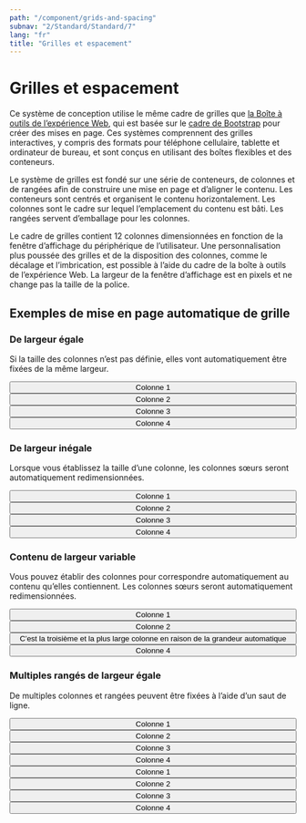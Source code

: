 ```yaml
---
path: "/component/grids-and-spacing"
subnav: "2/Standard/Standard/7"
lang: "fr"
title: "Grilles et espacement"
---
```



# Grilles et espacement
Ce système de conception utilise le même cadre de grilles que [la Boîte à outils de l’expérience Web](http://wet-boew.github.io/wet-boew-styleguide/v4/design/grids-fr.html), qui est basée sur le [cadre de Bootstrap](https://getbootstrap.com/docs/4.0/layout/grid/#grid-options) pour créer des mises en page. Ces systèmes comprennent des grilles interactives, y compris des formats pour téléphone cellulaire, tablette et ordinateur de bureau, et sont conçus en utilisant des boîtes flexibles et des conteneurs.

Le système de grilles est fondé sur une série de conteneurs, de colonnes et de rangées afin de construire une mise en page et d’aligner le contenu. Les conteneurs sont centrés et organisent le contenu horizontalement. Les colonnes sont le cadre sur lequel l’emplacement du contenu est bâti. Les rangées servent d’emballage pour les colonnes.

Le cadre de grilles contient 12 colonnes dimensionnées en fonction de la fenêtre d’affichage du périphérique de l’utilisateur. Une personnalisation plus poussée des grilles et de la disposition des colonnes, comme le décalage et l’imbrication, est possible à l’aide du cadre de la boîte à outils de l’expérience Web. La largeur de la fenêtre d’affichage est en pixels et ne change pas la taille de la police.
 
## Exemples de mise en page automatique de grille
### De largeur égale
Si la taille des colonnes n’est pas définie, elles vont automatiquement être fixées de la même largeur.

<container style="width: 100%; margin-bottom: 20px">
    <row>
        <mdcol><button color="secondary" style="width: 100%">Colonne 1</button></mdcol>
        <mdcol><button color="secondary" style="width: 100%">Colonne 2</button></mdcol>
        <mdcol><button color="secondary" style="width: 100%">Colonne 3</button></mdcol>
        <mdcol><button color="secondary" style="width: 100%">Colonne 4</button></mdcol>
    </row>
</container> 

<codeblock react='
<Container style="width: 100%">
    <Row>
        <Col><Button color="secondary" style="width: 100%">Colonne 1</Button></Col>
        <Col><Button color="secondary" style="width: 100%">Colonne 2</Button></Col>
        <Col><Button color="secondary" style="width: 100%">Colonne 3</Button></Col>
        <Col><Button color="secondary" style="width: 100%">Colonne 4</Button></Col>
    </Row>
</Container> ' html='
    <div class="container">
        <div class="row">
            <div class="col-sm">
                <button type="button" class="btn btn-secondary btn-block">Colonne 1</button>
            </div>
            <div class="col-sm">
                <button type="button" class="btn btn-secondary btn-block">Colonne 2</button>
            </div>
            <div class="col-sm">
                <button type="button" class="btn btn-secondary btn-block">Colonne 3</button>
            </div>
            <div class="col-sm">
                <button type="button" class="btn btn-secondary btn-block">Colonne 3</button>
            </div>
        </div>
    </div>
'></codeblock>
 
### De largeur inégale
Lorsque vous établissez la taille d’une colonne, les colonnes sœurs seront automatiquement redimensionnées.

<container style="width: 100%; margin-bottom: 20px">
    <row>
        <mdcol><button color="secondary" style="width: 100%">Colonne 1</button></mdcol>
        <mdcol xs="6"><button outline="true" color="secondary" style="width: 100%">Colonne 2</button></mdcol>
        <mdcol><button color="secondary" style="width: 100%">Colonne 3</button></mdcol>
        <mdcol><button color="secondary" style="width: 100%">Colonne 4</button></mdcol>
    </row>
</container>

<codeblock html='
    <div class="container">
        <div class="row">
            <div class="col-sm">
                <button type="button" class="btn btn-secondary btn-block">Colonne 1</button>
            </div>
            <div class="col-6">
                <button type="button" class="btn btn-outline-secondary btn-block">Colonne 2</button>
            </div>
            <div class="col-sm">
                <button type="button" class="btn btn-secondary btn-block">Colonne 3</button>
            </div>
            <div class="col-sm">
                <button type="button" class="btn btn-secondary btn-block">Colonne 3</button>
            </div>
        </div>
    </div>' react='
<Container style="width: 100%">
    <Row>
        <Col><Button color="secondary" style="width: 100%">Colonne 1</Button></Col>
        <Col xs="6"><Button outline="true" color="secondary" style="width: 100%">Colonne 2</Button></Col>
        <Col><Button color="secondary" style="width: 100%">Colonne 3</Button></Col>
        <Col><Button color="secondary" style="width: 100%">Colonne 4</Button></Col>
    </Row>
</Container> '></codeblock>
 
### Contenu de largeur variable
Vous pouvez établir des colonnes pour correspondre automatiquement au contenu qu’elles contiennent. Les colonnes sœurs seront automatiquement redimensionnées.

<container style="width: 100%; margin-bottom: 20px">
    <row>
        <mdcol><button outline="true" color="secondary" style="width: 100%">Colonne 1</button></mdcol>
        <mdcol><button outline="true" color="secondary"  style="width: 100%">Colonne 2</button></mdcol>
        <mdcol xs="auto"><button color="secondary" style="width: 100%">C’est la troisième et la plus large colonne en raison de la grandeur automatique</button></mdcol>
        <mdcol><button outline="true" color="secondary" style="width: 100%">Colonne 4</button></mdcol>
    </row>
</container>

<codeblock html='
    <div class="container">
        <div class="row">
            <div class="col-sm">
                <button type="button" class="btn btn-outline-secondary btn-block">Colonne 1</button>
            </div>
            <div class="col-sm">
                <button type="button" class="btn btn-outline-secondary btn-block">Colonne 2</button>
            </div>
            <div class="col-sm">
                <button type="button" class="btn btn-secondary btn-block">C’est la troisième et la plus large colonne en raison de la grandeur automatique</button>
            </div>
            <div class="col-sm">
                <button type="button" class="btn btn-outline-secondary btn-block">Colonne 4</button>
            </div>
        </div>
    </div>' react='
<Container style="width: 100%">
    <Row>
        <Col><Button color="secondary" style="width: 100%">Colonne 1</Button></Col>
        <Col xs="6"><Button outline="true" color="secondary" style="width: 100%">Colonne 2</Button></Col>
        <Col><Button color="secondary" style="width: 100%">Colonne 3</Button></Col>
        <Col><Button color="secondary" style="width: 100%">Colonne 4</Button></Col>
    </Row>
</Container> '></codeblock>
 
### Multiples rangés de largeur égale
De multiples colonnes et rangées peuvent être fixées à l’aide d’un saut de ligne.

<container style="width: 100%; margin-bottom: 20px">
    <row>
        <mdcol><button color="secondary" style="width: 100%">Colonne 1</button></mdcol>
        <mdcol><button color="secondary" style="width: 100%">Colonne 2</button></mdcol>
        <mdcol><button color="secondary" style="width: 100%">Colonne 3</button></mdcol>
        <mdcol><button color="secondary" style="width: 100%">Colonne 4</button></mdcol>
    </row>
    <row style="margin-top: 10px">
        <mdcol><button color="secondary" style="width: 100%">Colonne 1</button></mdcol>
        <mdcol><button color="secondary" style="width: 100%">Colonne 2</button></mdcol>
        <mdcol><button color="secondary" style="width: 100%">Colonne 3</button></mdcol>
        <mdcol><button color="secondary" style="width: 100%">Colonne 4</button></mdcol>
    </row>
</container>

<codeblock html='
    <div class="container">
        <div class="row">
            <div class="col-sm">
                <button type="button" class="btn btn-secondary btn-block">Colonne 1</button>
            </div>
            <div class="col-sm">
                <button type="button" class="btn btn-secondary btn-block">Colonne 2</button>
            </div>
            <div class="col-sm">
                <button type="button" class="btn btn-secondary btn-block">Colonne 3</button>
            </div>
            <div class="col-sm">
                <button type="button" class="btn btn-secondary btn-block">Colonne 4</button>
            </div>
        </div>
        <div class="row">
            <div class="col-sm">
                <button type="button" class="btn btn-secondary btn-block">Colonne 1</button>
            </div>
            <div class="col-sm">
                <button type="button" class="btn btn-secondary btn-block">Colonne 2</button>
            </div>
            <div class="col-sm">
                <button type="button" class="btn btn-secondary btn-block">Colonne 3</button>
            </div>
            <div class="col-sm">
                <button type="button" class="btn btn-secondary btn-block">Colonne 4</button>
            </div>
        </div>
    </div>
' react='
<Container style="width: 100%">
    <Row>
        <Col><Button color="secondary" style="width: 100%">Colonne 1</Button></Col>
        <Col><Button color="secondary" style="width: 100%">Colonne 2</Button></Col>
        <Col><Button color="secondary" style="width: 100%">Colonne 3</Button></Col>
        <Col><Button color="secondary" style="width: 100%">Colonne 4</Button></Col>
    </Row>
    <Row style="margin-top: 10px">
        <Col><Button color="secondary" style="width: 100%">Colonne 1</Button></Col>
        <Col><Button color="secondary" style="width: 100%">Colonne 2</Button></Col>
        <Col><Button color="secondary" style="width: 100%">Colonne 3</Button></Col>
        <Col><Button color="secondary" style="width: 100%">Colonne 4</Button></Col>
    </Row>
</Container> '></codeblock>
